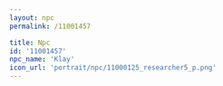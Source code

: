 ```yaml
---
layout: npc
permalink: /11001457

title: Npc
id: '11001457'
npc_name: 'Klay'
icon_url: 'portrait/npc/11000125_researcher5_p.png'
---
```

